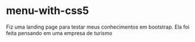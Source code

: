 # menu-with-css5

Fiz uma landing page para testar meus conhecimentos em bootstrap. Ela foi feita pensando em uma empresa de turismo

